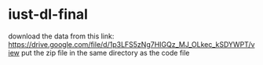 # iust-dl-final
download the data from this link:
https://drive.google.com/file/d/1p3LFS5zNg7HIGQz_MJ_OLkec_kSDYWPT/view
put the zip file in the same directory as the code file
